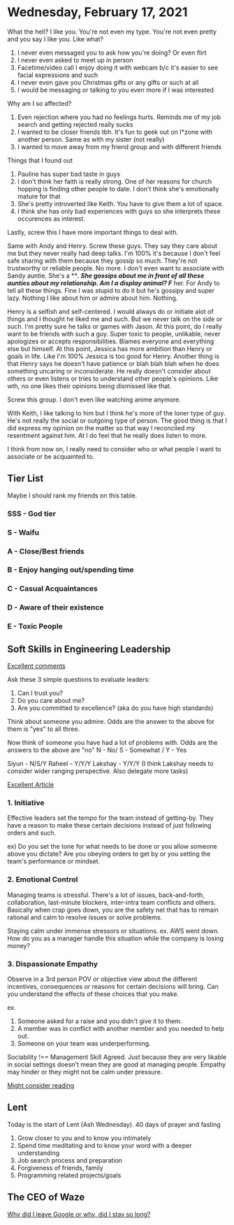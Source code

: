 # Wednesday, February 17, 2021

What the hell? I like you. You're not even my type. You're not even pretty and you say I like you. Like what? 

1. I never even messaged you to ask how you're doing? Or even flirt
2. I never even asked to meet up in person
3. Facetime/video call I enjoy doing it with webcam b/c it's easier to see facial expressions and such
4. I never even gave you Christmas gifts or any gifts or such at all
5. I would be messaging or talking to you even more if I was interested

Why am I so affected?
1. Even rejection where you had no feelings hurts. Reminds me of my job search and getting rejected really sucks
2. I wanted to be closer friends tbh. It's fun to geek out on I*zone with another person. Same as with my sister (not really)
3. I wanted to move away from my friend group and with different friends

Things that I found out
1. Pauline has super bad taste in guys
2. I don't think her faith is really strong. One of her reasons for church hopping is finding other people to date. I don't think she's emotionally mature for that
3. She's pretty introverted like Keith. You have to give them a lot of space.
4. I think she has only bad experiences with guys so she interprets these occurences as interest.

Lastly, screw this I have more important things to deal with.

Same with Andy and Henry. Screw these guys. They say they care about me but they never really had deep talks. I'm 100% it's because I don't feel safe sharing with them because they gossip so much. They're not trustworthy or reliable people. No more. I don't even want to associate with Sandy auntie. She's a *****. She gossips about me in front of all these aunties about my relationship. Am I a display animal? F*** her. For Andy to tell all these things. Fine I was stupid to do it but he's gossipy and super lazy. Nothing I like about him or admire about him. Nothing.

Henry is a selfish and self-centered. I would always do or initiate alot of things and I thought he liked me and such. But we never talk on the side or such. I'm pretty sure he talks or games with Jason. At this point, do I really want to be friends with such a guy. Super toxic to people, unlikable, never apologizes or accepts responsibilities. Blames everyone and everything else but himself. At this point, Jessica has more ambition than Henry or goals in life. Like I'm 100% Jessica is too good for Henry. Another thing is that Henry says he doesn't have patience or blah blah blah when he does something uncaring or inconsiderate. He really doesn't consider about others or even listens or tries to understand other people's opinions. Like wth, no one likes their opinions being dismissed like that.

Screw this group. I don't even like watching anime anymore.

With Keith, I like talking to him but I think he's more of the loner type of guy. He's not really the social or outgoing type of person. The good thing is that I did express my opinion on the matter so that way I reconciled my resentment against him. At I do feel that he really does listen to more.

I think from now on, I really need to consider who or what people I want to associate or be acquainted to. 

## Tier List
Maybe I should rank my friends on this table.

### SSS - God tier

### S - Waifu

### A - Close/Best friends

### B - Enjoy hanging out/spending time

### C - Casual Acquaintances

### D - Aware of their existence

### E - Toxic People


## Soft Skills in Engineering Leadership
[Excellent comments](https://news.ycombinator.com/item?id=26165282)

Ask these 3 simple questions to evaluate leaders:
1. Can I trust you?
2. Do you care about me?
3. Are you committed to excellence? (aka do you have high standards)

Think about someone you admire. Odds are the answer to the above for them is "yes" to all three.

Now think of someone you have had a lot of problems with. Odds are the answers to the above are "no"
N - No/ S - Somewhat / Y - Yes

Siyun - N/S/Y
Raheel - Y/Y/Y
Lakshay - Y/Y/Y (I think Lakshay needs to consider wider ranging perspective. Also delegate more tasks)

[Excellent Article](https://staysaasy.com/product/2020/09/06/soft-skills-for-managers.html)

### 1. Initiative

Effective leaders set the tempo for the team instead of getting-by. They have a reason to make these certain decisions instead of just following orders and such.

ex) Do you set the tone for what needs to be done or you allow someone above you dictate? Are you obeying orders to get by or you setting the team's performance or mindset.

### 2. Emotional Control

Managing teams is stressful. There's a lot of issues, back-and-forth, collaboration, last-minute blockers, inter-intra team conflicts and others. Basically when crap goes down, you are the safety net that has to remain rational and calm to resolve issues or solve problems.

Staying calm under immense stressors or situations.
ex. AWS went down. How do you as a manager handle this situation while the company is losing money?

### 3. Dispassionate Empathy

Observe in a 3rd person POV or objective view about the different incentives, consequences or reasons for certain decisions will bring. Can you understand the effects of these choices that you make.

ex.
1. Someone asked for a raise and you didn't give it to them.
2. A member was in conflict with another member and you needed to help out.
3. Someone on your team was underperforming.

Sociability !== Management Skill
Agreed. Just because they are very likable in social settings doesn't mean they are good at managing people. Empathy may hinder or they might not be calm under pressure.

[Might consider reading](https://randsinrepose.com/books/)

## Lent

Today is the start of Lent (Ash Wednesday). 40 days of prayer and fasting

1. Grow closer to you and to know you intimately
2. Spend time meditating and to know your word with a deeper understanding
3. Job search process and preparation
4. Forgiveness of friends, family
5. Programming related projects/goals

## The CEO of Waze

[Why did I leave Google or why, did I stay so long?](https://paygo.media/p/25171)